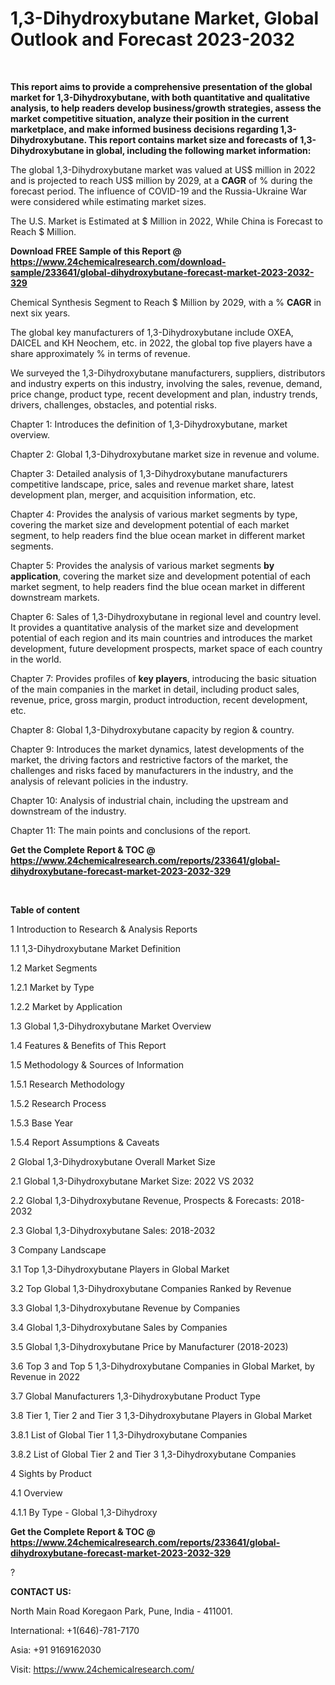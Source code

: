 <h1>1,3-Dihydroxybutane Market, Global Outlook and Forecast 2023-2032</h1><br/><p><strong>This report aims to provide a comprehensive presentation of the global market for 1,3-Dihydroxybutane, with both quantitative and qualitative analysis, to help readers develop business/growth strategies, assess the market competitive situation, analyze their position in the current marketplace, and make informed business decisions regarding 1,3-Dihydroxybutane. This report contains market size and forecasts of 1,3-Dihydroxybutane in global, including the following market information:</strong></p>
 
 
 
 <p>The global 1,3-Dihydroxybutane market was valued at US$ million in 2022 and is projected to reach US$ million by 2029, at a <strong>CAGR</strong> of % during the forecast period. The influence of COVID-19 and the Russia-Ukraine War were considered while estimating market sizes.</p>
 
 
 
 <p>The U.S. Market is Estimated at $ Million in 2022, While China is Forecast to Reach $ Million.</p>
 
 
 
 <div><b>Download FREE Sample of this Report @ <a href="https://www.24chemicalresearch.com/download-sample/233641/global-dihydroxybutane-forecast-market-2023-2032-329">https://www.24chemicalresearch.com/download-sample/233641/global-dihydroxybutane-forecast-market-2023-2032-329</a></b></div>
 
 
 
 <p>Chemical Synthesis Segment to Reach $ Million by 2029, with a % <strong>CAGR</strong> in next six years.</p>
 
 
 
 <p>The global key manufacturers of 1,3-Dihydroxybutane include OXEA, DAICEL and KH Neochem, etc. in 2022, the global top five players have a share approximately % in terms of revenue.</p>
 
 
 
 <p>We surveyed the 1,3-Dihydroxybutane manufacturers, suppliers, distributors and industry experts on this industry, involving the sales, revenue, demand, price change, product type, recent development and plan, industry trends, drivers, challenges, obstacles, and potential risks.</p>
 
 
 
 <p>Chapter 1: Introduces the definition of 1,3-Dihydroxybutane, market overview.</p>
 
 
 
 <p>Chapter 2: Global 1,3-Dihydroxybutane market size in revenue and volume.</p>
 
 
 
 <p>Chapter 3: Detailed analysis of 1,3-Dihydroxybutane manufacturers competitive landscape, price, sales and revenue market share, latest development plan, merger, and acquisition information, etc.</p>
 
 
 
 <p>Chapter 4: Provides the analysis of various market segments by type, covering the market size and development potential of each market segment, to help readers find the blue ocean market in different market segments.</p>
 
 
 
 <p>Chapter 5: Provides the analysis of various market segments <strong>by application</strong>, covering the market size and development potential of each market segment, to help readers find the blue ocean market in different downstream markets.</p>
 
 
 
 <p>Chapter 6: Sales of 1,3-Dihydroxybutane in regional level and country level. It provides a quantitative analysis of the market size and development potential of each region and its main countries and introduces the market development, future development prospects, market space of each country in the world.</p>
 
 
 
 <p>Chapter 7: Provides profiles of <strong>key players</strong>, introducing the basic situation of the main companies in the market in detail, including product sales, revenue, price, gross margin, product introduction, recent development, etc.</p>
 
 
 
 <p>Chapter 8: Global 1,3-Dihydroxybutane capacity by region & country.</p>
 
 
 
 <p>Chapter 9: Introduces the market dynamics, latest developments of the market, the driving factors and restrictive factors of the market, the challenges and risks faced by manufacturers in the industry, and the analysis of relevant policies in the industry.</p>
 
 
 
 <p>Chapter 10: Analysis of industrial chain, including the upstream and downstream of the industry.</p>
 
 
 
 <p>Chapter 11: The main points and conclusions of the report.</p>
 
 
 
 <div><b>Get the Complete Report & TOC @ <a href="https://www.24chemicalresearch.com/reports/233641/global-dihydroxybutane-forecast-market-2023-2032-329">https://www.24chemicalresearch.com/reports/233641/global-dihydroxybutane-forecast-market-2023-2032-329</a></b></div>
 
 
 
 <p><br />
 
 <b>Table of content</b></p>
 
 
 
 <p>1 Introduction to Research & Analysis Reports<br />
 
 1.1 1,3-Dihydroxybutane Market Definition<br />
 
 1.2 Market Segments<br />
 
 1.2.1 Market by Type<br />
 
 1.2.2 Market by Application<br />
 
 1.3 Global 1,3-Dihydroxybutane Market Overview<br />
 
 1.4 Features & Benefits of This Report<br />
 
 1.5 Methodology & Sources of Information<br />
 
 1.5.1 Research Methodology<br />
 
 1.5.2 Research Process<br />
 
 1.5.3 Base Year<br />
 
 1.5.4 Report Assumptions & Caveats<br />
 
 2 Global 1,3-Dihydroxybutane Overall Market Size<br />
 
 2.1 Global 1,3-Dihydroxybutane Market Size: 2022 VS 2032<br />
 
 2.2 Global 1,3-Dihydroxybutane Revenue, Prospects & Forecasts: 2018-2032<br />
 
 2.3 Global 1,3-Dihydroxybutane Sales: 2018-2032<br />
 
 3 Company Landscape<br />
 
 3.1 Top 1,3-Dihydroxybutane Players in Global Market<br />
 
 3.2 Top Global 1,3-Dihydroxybutane Companies Ranked by Revenue<br />
 
 3.3 Global 1,3-Dihydroxybutane Revenue by Companies<br />
 
 3.4 Global 1,3-Dihydroxybutane Sales by Companies<br />
 
 3.5 Global 1,3-Dihydroxybutane Price by Manufacturer (2018-2023)<br />
 
 3.6 Top 3 and Top 5 1,3-Dihydroxybutane Companies in Global Market, by Revenue in 2022<br />
 
 3.7 Global Manufacturers 1,3-Dihydroxybutane Product Type<br />
 
 3.8 Tier 1, Tier 2 and Tier 3 1,3-Dihydroxybutane Players in Global Market<br />
 
 3.8.1 List of Global Tier 1 1,3-Dihydroxybutane Companies<br />
 
 3.8.2 List of Global Tier 2 and Tier 3 1,3-Dihydroxybutane Companies<br />
 
 4 Sights by Product<br />
 
 4.1 Overview<br />
 
 4.1.1 By Type - Global 1,3-Dihydroxy</p>
 
 
 
 <div><b>Get the Complete Report & TOC @ <a href="https://www.24chemicalresearch.com/reports/233641/global-dihydroxybutane-forecast-market-2023-2032-329">https://www.24chemicalresearch.com/reports/233641/global-dihydroxybutane-forecast-market-2023-2032-329</a></b></div>
 
 
 
 <p>? </p>
 
 
 
 <p><b>CONTACT US:</b><br />
 
 North Main Road Koregaon Park, Pune, India - 411001.<br />
 
 International: +1(646)-781-7170<br />
 
 Asia: +91 9169162030<br />
 
 Visit: <a href="https://www.24chemicalresearch.com/">https://www.24chemicalresearch.com/</a></p>